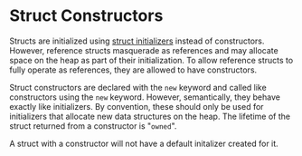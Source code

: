 # Struct Constructors

Structs are initialized using [struct initializers](struct-initializers.md) instead of constructors. However, reference structs masquerade as references and may allocate space on the heap as part of their initialization. To allow reference structs to fully operate as references, they are allowed to have constructors.

Struct constructors are declared with the `new` keyword and called like constructors using the `new` keyword. However, semantically, they behave exactly like initializers. By convention, these should only be used for initializers that allocate new data structures on the heap. The lifetime of the struct returned from a constructor is "`owned`".

A struct with a constructor will not have a default initalizer created for it.
